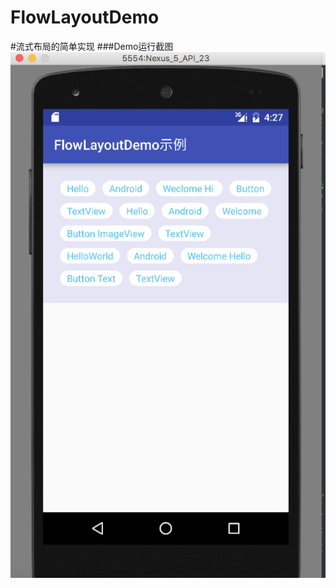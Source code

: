 # FlowLayoutDemo
#流式布局的简单实现
###Demo运行截图
![Demo](http://github.com/Rainmonth/FlowLayoutDemo/raw/master/images/flowlayout_demo.png)
